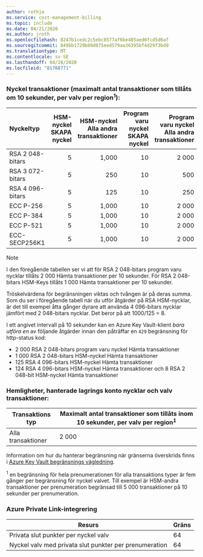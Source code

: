 ```yaml
---
author: rothja
ms.service: cost-management-billing
ms.topic: include
ms.date: 04/21/2020
ms.author: jroth
ms.openlocfilehash: 8247b1cedc2c5ebc8577af6be485aed0fcd5d6af
ms.sourcegitcommit: 849bb1729b89d075eed579aa36395bf4d29f3bd9
ms.translationtype: MT
ms.contentlocale: sv-SE
ms.lasthandoff: 04/28/2020
ms.locfileid: "81768771"
---
```

### <a name="key-transactions-maximum-transactions-allowed-in-10-seconds-per-vault-per-regionsup1sup"></a>Nyckel transaktioner (maximalt antal transaktioner som tillåts om 10 sekunder, per valv per region<sup>1</sup>):

|Nyckeltyp|HSM-nyckel<br>SKAPA nyckel|HSM-nyckel<br>Alla andra transaktioner|Program varu nyckel<br>SKAPA nyckel|Program varu nyckel<br>Alla andra transaktioner|
|:---|---:|---:|---:|---:|
|RSA 2 048-bitars|5|1,000|10|2 000|
|RSA 3 072-bitars|5|250|10|500|
|RSA 4 096-bitars|5|125|10|250|
|ECC P-256|5|1,000|10|2 000|
|ECC P-384|5|1,000|10|2 000|
|ECC P-521|5|1,000|10|2 000|
|ECC-SECP256K1|5|1,000|10|2 000|

> [!NOTE]
> I den föregående tabellen ser vi att för RSA 2 048-bitars program varu nycklar tillåts 2 000 Hämta transaktioner per 10 sekunder. För RSA 2 048-bitars HSM-Keys tillåts 1 000 Hämta transaktioner per 10 sekunder.
>
> Tröskelvärdena för begränsningen viktas och tvången är på deras summa. Som du ser i föregående tabell när du utför åtgärder på RSA HSM-nycklar, är det till exempel åtta gånger dyrare att använda 4 096-bitars nycklar jämfört med 2 048-bitars nycklar. Det beror på att 1000/125 = 8.
>
> I ett angivet intervall på 10 sekunder kan en Azure Key Vault-klient *bara utföra en* av följande åtgärder innan den påträffar en `429` begränsning för http-status kod:
> - 2 000 RSA 2 048-bitars program varu nyckel Hämta transaktioner
> - 1 000 RSA 2 048-bitars HSM-nyckel Hämta transaktioner
> - 125 RSA 4 096-bitars HSM-nyckel Hämta transaktioner
> - 124 RSA 4 096-bitars HSM-nyckel Hämta transaktioner och 8 RSA 2 048-bit HSM-nyckel Hämta transaktioner

### <a name="secrets-managed-storage-account-keys-and-vault-transactions"></a>Hemligheter, hanterade lagrings konto nycklar och valv transaktioner:

| Transaktions typ | Maximalt antal transaktioner som tillåts inom 10 sekunder, per valv per region<sup>1</sup> |
| --- | --- |
| Alla transaktioner |2 000 |

Information om hur du hanterar begränsning när gränserna överskrids finns i [Azure Key Vault begränsnings vägledning](../articles/key-vault/key-vault-ovw-throttling.md).

<sup>1</sup> en begränsning för hela prenumerationen för alla transaktions typer är fem gånger per begränsning för nyckel valvet. Till exempel är HSM-andra transaktioner per prenumeration begränsad till 5 000 transaktioner på 10 sekunder per prenumeration.

### <a name="azure-private-link-integration"></a>Azure Private Link-integrering

| Resurs | Gräns |
| -------- | ----- |
| Privata slut punkter per nyckel valv | 64 |
| Nyckel valv med privata slut punkter per prenumeration | 64 |
